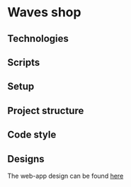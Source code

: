 # Waves shop

## Technologies

## Scripts

## Setup

## Project structure

## Code style

## Designs

The web-app design can be found [here](https://www.figma.com/file/Z4n7QSYdShwUPK4FKEvK2g/Waves-(Take-home)?type=design&node-id=0%3A1&mode=design&t=uSm7sHeWnwXIDZrN-1)

